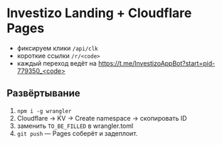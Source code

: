 Investizo Landing + Cloudflare Pages
====================================

- фиксируем клики `/api/clk`
- короткие ссылки `/r/<code>`
- каждый переход ведёт на https://t.me/InvestizoAppBot?start=pid-779350_<code>

Развёртывание
-------------
1. `npm i -g wrangler`
2. Cloudflare → KV → Create namespace → скопировать ID
3. заменить `TO_BE_FILLED` в wrangler.toml
4. `git push` — Pages соберёт и задеплоит.